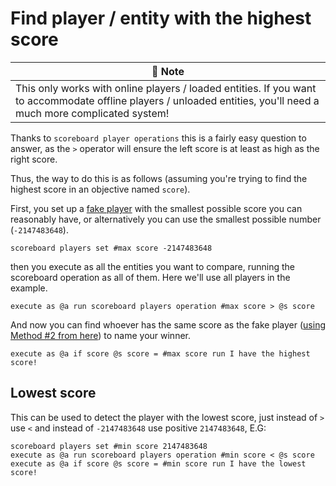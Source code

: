 # Find player / entity with the highest score

| 📝 Note |
|---------|
|This only works with online players / loaded entities. If you want to accommodate offline players / unloaded entities, you'll need a much more complicated system!|

Thanks to `scoreboard player operations` this is a fairly easy question to answer, as the `>` operator will ensure the left score is at least as high as the right score.

Thus, the way to do this is as follows (assuming you're trying to find the highest score in an objective named `score`).

First, you set up a [fake player](/wiki/questions/fakeplayer) with the smallest possible score you can reasonably have, or alternatively you can use the smallest possible number (`-2147483648`).

```mcfunction
scoreboard players set #max score -2147483648
```

then you execute as all the entities you want to compare, running the scoreboard operation as all of them. Here we'll use all players in the example.

```mcfunction
execute as @a run scoreboard players operation #max score > @s score
```

And now you can find whoever has the same score as the fake player ([using Method #2 from here](/wiki/questions/findsamescoreentity/)) to name your winner.

```mcfunction
execute as @a if score @s score = #max score run I have the highest score!
```

## Lowest score

This can be used to detect the player with the lowest score, just instead of `>` use `<` and instead of `-2147483648` use positive `2147483648`, E.G:

```mcfunction
scoreboard players set #min score 2147483648
execute as @a run scoreboard players operation #min score < @s score
execute as @a if score @s score = #min score run I have the lowest score!
```